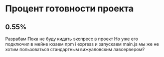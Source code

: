 <h1> Процент готовности проекта </h1>

<h2> 0.55% </h2>

Разрабам
Пока не буду кидать экспресс в проект
Но уже его подключил в мейне
юзаем npm i express
и запускаем main.js
мы же не хотим пользоваться стандартным вижуаловским лавсервером?